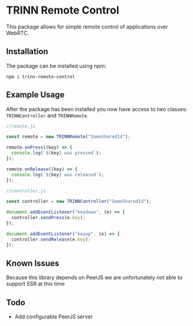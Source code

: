 # TRINN Remote Control

This package allows for simple remote control of applications over WebRTC.

## Installation

The package can be installed using npm:

```
npm i trinn-remote-control
```

## Example Usage

After the package has been installed you now have access to two classes: `TRINNController` and `TRINNRemote`.

```javascript
//remote.js

const remote = new TRINNRemote("SomeSharedId");

remote.onPress((key) => {
  console.log(`${key} was pressed`);
});

remote.onRelease((key) => {
  console.log(`${key} was released`);
});
```

```javascript
//controller.js

const controller = new TRINNController("SomeSharedId");

document.addEventListener("keydown", (e) => {
  controller.sendPress(e.key);
});

document.addEventListener("keyup", (e) => {
  controller.sendRelease(e.key);
});
```

## Known Issues

Because this library depends on PeerJS we are unfortunately not able to support SSR at this time

## Todo

- Add configurable PeerJS server
